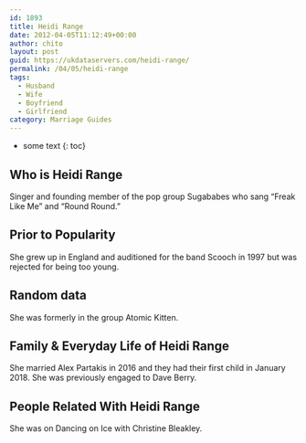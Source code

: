 ```yaml
---
id: 1893
title: Heidi Range
date: 2012-04-05T11:12:49+00:00
author: chito
layout: post
guid: https://ukdataservers.com/heidi-range/
permalink: /04/05/heidi-range
tags:
  - Husband
  - Wife
  - Boyfriend
  - Girlfriend
category: Marriage Guides
---
```


* some text
{: toc}


## Who is  Heidi Range
                  
                  
                  
Singer and founding member of the pop group Sugababes who sang &#8220;Freak Like Me&#8221; and &#8220;Round Round.&#8221;
                  
                
                
                
## Prior to Popularity 
                  
                  
                  
She grew up in England and auditioned for the band Scooch in 1997 but was rejected for being too young.
                  
                
                
                
## Random data 
                  
                  
                  
She was formerly in the group Atomic Kitten.
                  
                
                
                
## Family & Everyday Life of Heidi Range
                  
                  
                  
She married Alex Partakis in 2016 and they had their first child in January 2018. She was previously engaged to Dave Berry. 
                  
                
                
                
## People Related With  Heidi Range
                  
                  
                  
She was on Dancing on Ice with Christine Bleakley.
                  
                
              
            
          
          
          
    
    
  
